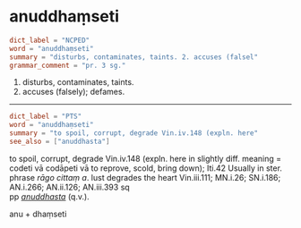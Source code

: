 # anuddhaṃseti

``` toml
dict_label = "NCPED"
word = "anuddhaṃseti"
summary = "disturbs, contaminates, taints. 2. accuses (falsel"
grammar_comment = "pr. 3 sg."
```

1. disturbs, contaminates, taints.
2. accuses (falsely); defames.

--------------------

``` toml
dict_label = "PTS"
word = "anuddhaṃseti"
summary = "to spoil, corrupt, degrade Vin.iv.148 (expln. here"
see_also = ["anuddhasta"]
```

to spoil, corrupt, degrade Vin.iv.148 (expln. here in slightly diff. meaning = codeti vā codāpeti vā to reprove, scold, bring down); Iti.42 Usually in ster. phrase *rāgo cittaṃ a*. lust degrades the heart Vin.iii.111; MN.i.26; SN.i.186; AN.i.266; AN.ii.126; AN.iii.393 sq  
pp *[anuddhasta](anuddhasta.md)* (q.v.).

anu \+ dhaṃseti

